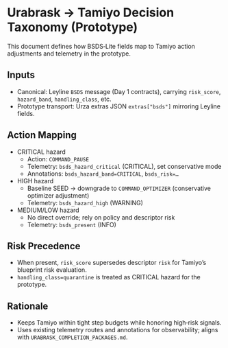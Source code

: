 # Urabrask → Tamiyo Decision Taxonomy (Prototype)

This document defines how BSDS‑Lite fields map to Tamiyo action adjustments and telemetry in the prototype.

## Inputs
- Canonical: Leyline `BSDS` message (Day 1 contracts), carrying `risk_score`, `hazard_band`, `handling_class`, etc.
- Prototype transport: Urza extras JSON `extras["bsds"]` mirroring Leyline fields.

## Action Mapping
- CRITICAL hazard
  - Action: `COMMAND_PAUSE`
  - Telemetry: `bsds_hazard_critical` (CRITICAL), set conservative mode
  - Annotations: `bsds_hazard_band=CRITICAL`, `bsds_risk=…`
- HIGH hazard
  - Baseline SEED → downgrade to `COMMAND_OPTIMIZER` (conservative optimizer adjustment)
  - Telemetry: `bsds_hazard_high` (WARNING)
- MEDIUM/LOW hazard
  - No direct override; rely on policy and descriptor risk
  - Telemetry: `bsds_present` (INFO)

## Risk Precedence
- When present, `risk_score` supersedes descriptor `risk` for Tamiyo’s blueprint risk evaluation.
- `handling_class=quarantine` is treated as CRITICAL hazard for the prototype.

## Rationale
- Keeps Tamiyo within tight step budgets while honoring high‑risk signals.
- Uses existing telemetry routes and annotations for observability; aligns with `URABRASK_COMPLETION_PACKAGES.md`.
